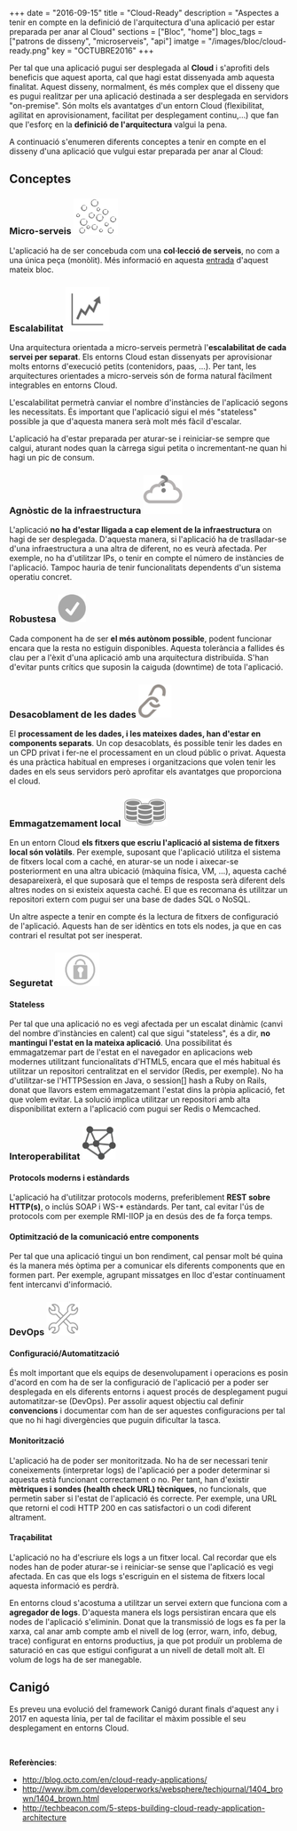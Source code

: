 +++
date        = "2016-09-15"
title       = "Cloud-Ready"
description = "Aspectes a tenir en compte en la definició de l'arquitectura d'una aplicació per estar preparada per anar al Cloud"
sections    = ["Bloc", "home"]
bloc_tags	= ["patrons de disseny", "microserveis", "api"]
imatge 		= "/images/bloc/cloud-ready.png"
key         = "OCTUBRE2016"
+++

Per tal que una aplicació pugui ser desplegada al **Cloud** i s'aprofiti dels beneficis que aquest aporta, cal que hagi estat dissenyada amb aquesta finalitat. Aquest disseny, normalment, és més complex que el disseny que es pugui realitzar per una aplicació destinada a ser desplegada en servidors "on-premise". Són molts els avantatges d'un entorn Cloud (flexibilitat, agilitat en aprovisionament, facilitat per desplegament continu,...) que fan que l'esforç en la **definició de l'arquitectura** valgui la pena.

A continuació s'enumeren diferents conceptes a tenir en compte en el disseny d'una aplicació que vulgui estar preparada per anar al Cloud:

## Conceptes

### Micro-serveis <img src="/images/bloc/cloud-ready-microservices.png" alt="Microserveis" style="width: 80px;"/>

L'aplicació ha de ser concebuda com una **col·lecció de serveis**, no com a una única peça (monòlit). Més informació en aquesta [entrada](/bloc/2016/08/microserveis/) d'aquest mateix bloc.

### Escalabilitat <img src="/images/bloc/cloud-ready-scalability.png" alt="Escalabilitat" style="width: 80px;"/>

Una arquitectura orientada a micro-serveis permetrà l'**escalabilitat de cada servei per separat**. Els entorns Cloud estan dissenyats per aprovisionar molts entorns d'execució petits (contenidors, paas, ...). Per tant, les arquitectures orientades a micro-serveis són de forma natural fàcilment integrables en entorns Cloud.

L'escalabilitat permetrà canviar el nombre d'instàncies de l'aplicació segons les necessitats. És important que l'aplicació sigui el més "stateless" possible ja que d'aquesta manera serà molt més fàcil d'escalar.

L'aplicació ha d'estar preparada per aturar-se i reiniciar-se sempre que calgui, aturant nodes quan la càrrega sigui petita o incrementant-ne quan hi hagi un pic de consum.

### Agnòstic de la infraestructura <img src="/images/bloc/cloud-ready-infraestructure-agnostic.png" alt="Agnòstic de la infraestructura" style="width: 70px;"/>

L'aplicació **no ha d'estar lligada a cap element de la infraestructura** on hagi de ser desplegada. D'aquesta manera, si l'aplicació ha de traslladar-se d'una infraestructura a una altra de diferent, no es veurà afectada. Per exemple, no ha d'utilitzar IPs, o tenir en compte el número de instàncies de l'aplicació. Tampoc hauria de tenir funcionalitats dependents d'un sistema operatiu concret.

### Robustesa <img src="/images/bloc/cloud-ready-fault-tolerance.png" alt="Robustesa" style="width: 50px;"/>

Cada component ha de ser **el més autònom possible**, podent funcionar encara que la resta no estiguin disponibles. Aquesta tolerància a fallides és clau per a l'èxit d'una aplicació amb una arquitectura distribuïda. S'han d'evitar punts crítics que suposin la caiguda (downtime) de tota l'aplicació.

### Desacoblament de les dades <img src="/images/bloc/cloud-ready-decoupled.png" alt="Desacoblament" style="width: 60px;"/>

El **processament de les dades, i les mateixes dades, han d'estar en components separats**. Un cop desacoblats, és possible tenir les dades en un CPD privat i fer-ne el processament en un cloud públic o privat. Aquesta és una pràctica habitual en empreses i organitzacions que volen tenir les dades en els seus servidors però aprofitar els avantatges que proporciona el cloud.

### Emmagatzemament local <img src="/images/bloc/cloud-ready-storage.jpg" alt="Emmagatzemament" style="width: 80px;"/>

En un entorn Cloud **els fitxers que escriu l'aplicació al sistema de fitxers local són volàtils**. Per exemple, suposant que l'aplicació utilitza el sistema de fitxers local com a caché, en aturar-se un node i aixecar-se posteriorment en una altra ubicació (màquina física, VM, ...), aquesta caché desapareixerà, el que suposarà que el temps de resposta serà diferent dels altres nodes on si existeix aquesta caché. El que es recomana és utilitzar un repositori extern com pugui ser una base de dades SQL o NoSQL.

Un altre aspecte a tenir en compte és la lectura de fitxers de configuració de l'aplicació. Aquests han de ser idèntics en tots els nodes, ja que en cas contrari el resultat pot ser inesperat.

### Seguretat <img src="/images/bloc/cloud-ready-security.png" alt="Seguretat" style="width: 80px;"/>

#### Stateless

Per tal que una aplicació no es vegi afectada per un escalat dinàmic (canvi del nombre d'instàncies en calent) cal que sigui "stateless", és a dir, **no mantingui l'estat en la mateixa aplicació**. Una possibilitat és emmagatzemar part de l'estat en el navegador en aplicacions web modernes utilitzant funcionalitats d'HTML5, encara que el més habitual és utilitzar un repositori centralitzat en el servidor (Redis, per exemple). No ha d'utilitzar-se l'HTTPSession en Java, o session[] hash a Ruby on Rails, donat que llavors estem emmagatzemant l'estat dins la pròpia aplicació, fet que volem evitar. La solució implica utilitzar un repositori amb alta disponibilitat extern a l'aplicació com pugui ser Redis o Memcached. 

### Interoperabilitat  <img src="/images/bloc/cloud-ready-interoperability.png" alt="Interoperability" style="width: 60px;"/>

#### Protocols moderns i estàndards

L'aplicació ha d'utilitzar protocols moderns, preferiblement **REST sobre HTTP(s)**, o inclús SOAP i WS-* estàndards. Per tant, cal evitar l'ús de protocols com per exemple RMI-IIOP ja en desús des de fa força temps.

#### Optimització de la comunicació entre components

Per tal que una aplicació tingui un bon rendiment, cal pensar molt bé quina és la manera més òptima per a comunicar els diferents components que en formen part. Per exemple, agrupant missatges en lloc d'estar contínuament fent intercanvi d'informació.

### DevOps <img src="/images/bloc/cloud-ready-devops.jpg" alt="DevOps" style="width: 60px;"/>

#### Configuració/Automatització

És molt important que els equips de desenvolupament i operacions es posin d'acord en com ha de ser la configuració de l'aplicació per a poder ser desplegada en els diferents entorns i aquest procés de desplegament pugui automatitzar-se (DevOps). Per assolir aquest objectiu cal definir **convencions** i documentar com han de ser aquestes configuracions per tal que no hi hagi divergències que puguin dificultar la tasca.

#### Monitorització

L'aplicació ha de poder ser monitoritzada. No ha de ser necessari tenir coneixements (interpretar logs) de l'aplicació per a poder determinar si aquesta està funcionant correctament o no. Per tant, han d'existir **mètriques i sondes (health check URL) tècniques**, no funcionals, que permetin saber si l'estat de l'aplicació és correcte. Per exemple, una URL que retorni el codi HTTP 200 en cas satisfactori o un codi diferent altrament.

#### Traçabilitat

L'aplicació no ha d'escriure els logs a un fitxer local. Cal recordar que els nodes han de poder aturar-se i reiniciar-se sense que l'aplicació es vegi afectada. En cas que els logs s'escriguin en el sistema de fitxers local aquesta informació es perdrà.

En entorns cloud s'acostuma a utilitzar un servei extern que funciona com a **agregador de logs**. D'aquesta manera els logs persistiran encara que els nodes de l'aplicació s'eliminin. Donat que la transmissió de logs es fa per la xarxa, cal anar amb compte amb el nivell de log (error, warn, info, debug, trace) configurat en entorns productius, ja que pot produïr un problema de saturació en cas que estigui configurat a un nivell de detall molt alt. El volum de logs ha de ser manegable.

## Canigó

Es preveu una evolució del framework Canigó durant finals d'aquest any i 2017 en aquesta línia, per tal de facilitar el màxim possible el seu desplegament en entorns Cloud.

<br />

**Referències**:

- http://blog.octo.com/en/cloud-ready-applications/
- http://www.ibm.com/developerworks/websphere/techjournal/1404_brown/1404_brown.html
- http://techbeacon.com/5-steps-building-cloud-ready-application-architecture
